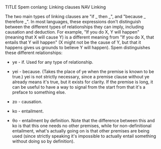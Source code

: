 TITLE Spem conlang: Linking clauses
NAV Linking

The two main types of linking clauses are "if _ then _", and "because _ therefore _". In most languages, these expressions don't distinguish between the different types of relationships they can imply, including causation and deduction. For example, "If you do X, Y will happen" (meaning that X will cause Y) is a different meaning from "If you do X, that entails that Y will happen" (X might not be the cause of Y, but that it happens gives us grounds to believe Y will happen). Spem distinguishes these different relationships:

* <spem>ye</spem> - if. Used for any type of relationship.

* <spem>yei</spem> - because. (Takes the place of <spem>ye</spem> when the premise is known to be true.) <spem>yei</spem> is not strictly necessary, since a premise clause without <spem>ye</spem> already means it's true, but it exists for clarity. If the premise is long, it can be useful to have a way to signal from the start from that it's a preface to something else.

* <spem>zo</spem> - causation.

* <spem>ko</spem> - entailment.

* <spem>θo</spem> - entailment by definition. Note that the difference between this and <spem>ko</spem> is that this one needs no other premises, while for non-definitional entailment, what's actually going on is that other premises are being used (since strictly speaking it's impossible to actually entail something without doing so by definition).
